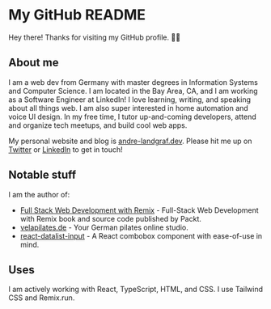 # My GitHub README

Hey there! Thanks for visiting my GitHub profile. 🙋‍♂️

## About me

I am a web dev from Germany with master degrees in Information Systems and Computer Science. I am located in the Bay Area, CA, and I am working as a Software Engineer at LinkedIn! I love learning, writing, and speaking about all things web. I am also super interested in home automation and voice UI design. In my free time, I tutor up-and-coming developers, attend and organize tech meetups, and build cool web apps.

My personal website and blog is [andre-landgraf.dev](https://www.andre-landgraf.dev). Please hit me up on [Twitter](https://twitter.com/AndreLandgraf94) or [LinkedIn](https://www.linkedin.com/in/andre-landgraf/) to get in touch!

## Notable stuff

I am the author of:

- [Full Stack Web Development with Remix](https://github.com/PacktPublishing/Full-Stack-Web-Development-with-Remix) - Full-Stack Web Development with Remix book and source code published by Packt.
- [velapilates.de](https://www.velapilates.de) - Your German pilates online studio.
- [react-datalist-input](https://www.npmjs.com/package/react-datalist-input) - A React combobox component with ease-of-use in mind.

## Uses

I am actively working with React, TypeScript, HTML, and CSS. I use Tailwind CSS and Remix.run.

